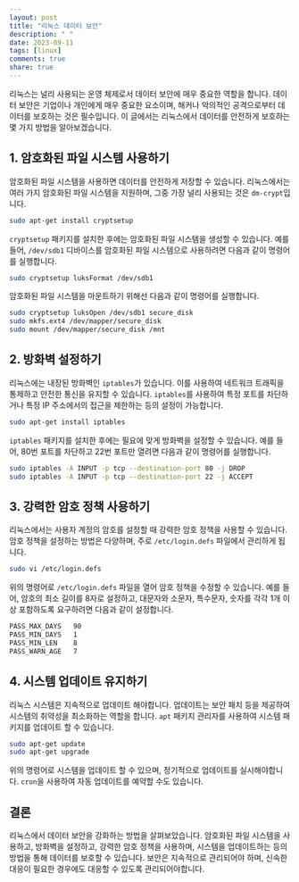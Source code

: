 ```yaml
---
layout: post
title: "리눅스 데이터 보안"
description: " "
date: 2023-09-11
tags: [linux]
comments: true
share: true
---
```


리눅스는 널리 사용되는 운영 체제로서 데이터 보안에 매우 중요한 역할을 합니다. 데이터 보안은 기업이나 개인에게 매우 중요한 요소이며, 해커나 악의적인 공격으로부터 데이터를 보호하는 것은 필수입니다. 이 글에서는 리눅스에서 데이터를 안전하게 보호하는 몇 가지 방법을 알아보겠습니다.

## 1. 암호화된 파일 시스템 사용하기

암호화된 파일 시스템을 사용하면 데이터를 안전하게 저장할 수 있습니다. 리눅스에서는 여러 가지 암호화된 파일 시스템을 지원하며, 그중 가장 널리 사용되는 것은 `dm-crypt`입니다.

```bash
sudo apt-get install cryptsetup
```

`cryptsetup` 패키지를 설치한 후에는 암호화된 파일 시스템을 생성할 수 있습니다. 예를 들어, `/dev/sdb1` 디바이스를 암호화된 파일 시스템으로 사용하려면 다음과 같이 명령어를 실행합니다.

```bash
sudo cryptsetup luksFormat /dev/sdb1
```

암호화된 파일 시스템을 마운트하기 위해선 다음과 같이 명령어를 실행합니다.

```bash
sudo cryptsetup luksOpen /dev/sdb1 secure_disk
sudo mkfs.ext4 /dev/mapper/secure_disk
sudo mount /dev/mapper/secure_disk /mnt
```

## 2. 방화벽 설정하기

리눅스에는 내장된 방화벽인 `iptables`가 있습니다. 이를 사용하여 네트워크 트래픽을 통제하고 안전한 통신을 유지할 수 있습니다. `iptables`를 사용하여 특정 포트를 차단하거나 특정 IP 주소에서의 접근을 제한하는 등의 설정이 가능합니다.

```bash
sudo apt-get install iptables
```

`iptables` 패키지를 설치한 후에는 필요에 맞게 방화벽을 설정할 수 있습니다. 예를 들어, 80번 포트를 차단하고 22번 포트만 열려면 다음과 같이 명령어를 실행합니다.

```bash
sudo iptables -A INPUT -p tcp --destination-port 80 -j DROP
sudo iptables -A INPUT -p tcp --destination-port 22 -j ACCEPT
```

## 3. 강력한 암호 정책 사용하기

리눅스에서는 사용자 계정의 암호를 설정할 때 강력한 암호 정책을 사용할 수 있습니다. 암호 정책을 설정하는 방법은 다양하며, 주로 `/etc/login.defs` 파일에서 관리하게 됩니다.

```bash
sudo vi /etc/login.defs
```

위의 명령어로 `/etc/login.defs` 파일을 열어 암호 정책을 수정할 수 있습니다. 예를 들어, 암호의 최소 길이를 8자로 설정하고, 대문자와 소문자, 특수문자, 숫자를 각각 1개 이상 포함하도록 요구하려면 다음과 같이 설정합니다.

```markdown
PASS_MAX_DAYS   90
PASS_MIN_DAYS   1
PASS_MIN_LEN    8
PASS_WARN_AGE   7
``` 

## 4. 시스템 업데이트 유지하기

리눅스 시스템은 지속적으로 업데이트 해야합니다. 업데이트는 보안 패치 등을 제공하여 시스템의 취약성을 최소화하는 역할을 합니다. `apt` 패키지 관리자를 사용하여 시스템 패키지를 업데이트 할 수 있습니다.

```bash
sudo apt-get update
sudo apt-get upgrade
```

위의 명령어로 시스템을 업데이트 할 수 있으며, 정기적으로 업데이트를 실시해야합니다. `cron`을 사용하여 자동 업데이트를 예약할 수도 있습니다.

## 결론

리눅스에서 데이터 보안을 강화하는 방법을 살펴보았습니다. 암호화된 파일 시스템을 사용하고, 방화벽을 설정하고, 강력한 암호 정책을 사용하며, 시스템을 업데이트하는 등의 방법을 통해 데이터를 보호할 수 있습니다. 보안은 지속적으로 관리되어야 하며, 신속한 대응이 필요한 경우에도 대응할 수 있도록 관리되어야합니다.